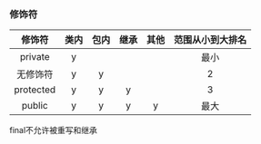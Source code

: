 ### 修饰符
修饰符|类内|包内|继承|其他|范围从小到大排名
|:-:|:-:|:-:|:-:|:-:|:-:|
private|y||||最小|
无修饰符|y|y|||2|
protected|y|y|y||3|
public|y|y|y|y|最大|

final不允许被重写和继承

